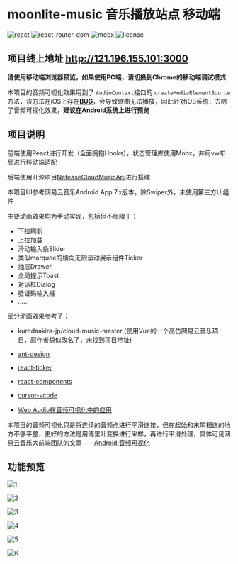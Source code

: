 # moonlite-music 音乐播放站点 移动端

<p>
  <img src="https://img.shields.io/badge/react-16.13.0-brightgreen" alt="react">
  <img src="https://img.shields.io/static/v1?label=react-router-dom&message=5.2.0&color=green" alt="react-router-dom">
  <img src="https://img.shields.io/badge/mobx-5.15.7-yellowgreen" alt="mobx">
  <img src="https://img.shields.io/badge/license-MIT-yellow" alt="license">
</p>


## 项目线上地址	http://121.196.155.101:3000

**请使用移动端浏览器预览，如果使用PC端，请切换到Chrome的移动端调试模式**

本项目的音频可视化效果用到了 `AudioContext`接口的 `createMediaElementSource`方法，该方法在iOS上存在[**BUG**](https://stackoverflow.com/questions/58306894/has-ios13-broken-audio-tags-used-as-audio-buffers-connected-to-the-audio-conte)，会导致歌曲无法播放，因此针对iOS系统，去除了音频可视化效果，**建议在Android系统上进行预览**



## 项目说明

前端使用React进行开发（全面拥抱Hooks），状态管理库使用Mobx，并用vw布局进行移动端适配

后端使用开源项目[NeteaseCloudMusicApi](https://github.com/Binaryify/NeteaseCloudMusicApi)进行搭建

本项目UI参考网易云音乐Android App 7.x版本，除Swiper外，未使用第三方UI组件



主要动画效果均为手动实现，包括但不局限于：

* 下拉刷新
* 上拉加载
* 滑动输入条Slider
* 类似marquee的横向无限滚动展示组件Ticker
* 抽屉Drawer
* 全局提示Toast
* 对话框Dialog
* 验证码输入框
* ......



部分动画效果参考了：

* kurodaakira-jp/cloud-music-master (使用Vue的一个高仿网易云音乐项目，原作者貌似改名了，未找到项目地址)

* [ant-design](https://github.com/ant-design/ant-design)

* [react-ticker](https://github.com/AndreasFaust/react-ticker)

* [react-components](https://github.com/clancysong/react-components)

* [cursor-vcode](https://github.com/useryangtao/cursor-vcode)

* [Web Audio在音频可视化中的应用](https://juejin.cn/post/6844903953130323976)



本项目的音频可视化只是将连续的音频点进行平滑连接，但在起始和末尾相连的地方不够平整，更好的方法是用傅里叶变换进行采样，再进行平滑处理，具体可见网易云音乐大前端团队的文章——[Android 音频可视化](https://juejin.cn/post/6873253309944168456)



## 功能预览



![1](./gif/1.gif)

![2](./gif/2.gif)

![3](./gif/3.gif)

![4](./gif/4.gif)

![5](./gif/5.gif)

![6](./gif/6.gif)

